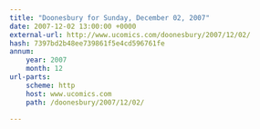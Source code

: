 ```yaml
---
title: "Doonesbury for Sunday, December 02, 2007"
date: 2007-12-02 13:00:00 +0000
external-url: http://www.ucomics.com/doonesbury/2007/12/02/
hash: 7397bd2b48ee739861f5e4cd596761fe
annum:
    year: 2007
    month: 12
url-parts:
    scheme: http
    host: www.ucomics.com
    path: /doonesbury/2007/12/02/

---
```



